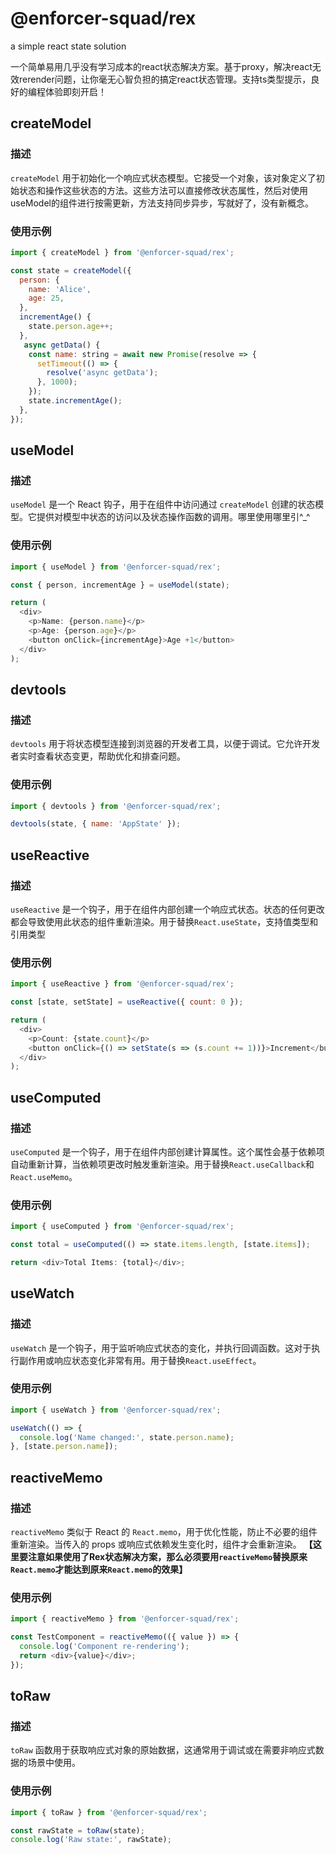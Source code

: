 # @enforcer-squad/rex

a simple react state solution

一个简单易用几乎没有学习成本的react状态解决方案。基于proxy，解决react无效rerender问题，让你毫无心智负担的搞定react状态管理。支持ts类型提示，良好的编程体验即刻开启！

## createModel

### 描述

`createModel` 用于初始化一个响应式状态模型。它接受一个对象，该对象定义了初始状态和操作这些状态的方法。这些方法可以直接修改状态属性，然后对使用useModel的组件进行按需更新，方法支持同步异步，写就好了，没有新概念。

### 使用示例

```javascript
import { createModel } from '@enforcer-squad/rex';

const state = createModel({
  person: {
    name: 'Alice',
    age: 25,
  },
  incrementAge() {
    state.person.age++;
  },
   async getData() {
    const name: string = await new Promise(resolve => {
      setTimeout(() => {
        resolve('async getData');
      }, 1000);
    });
    state.incrementAge();
  },
});
```

## useModel

### 描述

`useModel` 是一个 React 钩子，用于在组件中访问通过 `createModel` 创建的状态模型。它提供对模型中状态的访问以及状态操作函数的调用。哪里使用哪里引^\_^

### 使用示例

```javascript
import { useModel } from '@enforcer-squad/rex';

const { person, incrementAge } = useModel(state);

return (
  <div>
    <p>Name: {person.name}</p>
    <p>Age: {person.age}</p>
    <button onClick={incrementAge}>Age +1</button>
  </div>
);
```

## devtools

### 描述

`devtools` 用于将状态模型连接到浏览器的开发者工具，以便于调试。它允许开发者实时查看状态变更，帮助优化和排查问题。

### 使用示例

```javascript
import { devtools } from '@enforcer-squad/rex';

devtools(state, { name: 'AppState' });
```

## useReactive

### 描述

`useReactive` 是一个钩子，用于在组件内部创建一个响应式状态。状态的任何更改都会导致使用此状态的组件重新渲染。用于替换`React.useState`，支持值类型和引用类型

### 使用示例

```javascript
import { useReactive } from '@enforcer-squad/rex';

const [state, setState] = useReactive({ count: 0 });

return (
  <div>
    <p>Count: {state.count}</p>
    <button onClick={() => setState(s => (s.count += 1))}>Increment</button>
  </div>
);
```

## useComputed

### 描述

`useComputed` 是一个钩子，用于在组件内部创建计算属性。这个属性会基于依赖项自动重新计算，当依赖项更改时触发重新渲染。用于替换`React.useCallback`和`React.useMemo`。

### 使用示例

```javascript
import { useComputed } from '@enforcer-squad/rex';

const total = useComputed(() => state.items.length, [state.items]);

return <div>Total Items: {total}</div>;
```

## useWatch

### 描述

`useWatch` 是一个钩子，用于监听响应式状态的变化，并执行回调函数。这对于执行副作用或响应状态变化非常有用。用于替换`React.useEffect`。

### 使用示例

```javascript
import { useWatch } from '@enforcer-squad/rex';

useWatch(() => {
  console.log('Name changed:', state.person.name);
}, [state.person.name]);
```

## reactiveMemo

### 描述

`reactiveMemo` 类似于 React 的 `React.memo`，用于优化性能，防止不必要的组件重新渲染。当传入的 props 或响应式依赖发生变化时，组件才会重新渲染。
**【这里要注意如果使用了Rex状态解决方案，那么必须要用`reactiveMemo`替换原来`React.memo`才能达到原来`React.memo`的效果】**

### 使用示例

```javascript
import { reactiveMemo } from '@enforcer-squad/rex';

const TestComponent = reactiveMemo(({ value }) => {
  console.log('Component re-rendering');
  return <div>{value}</div>;
});
```

## toRaw

### 描述

`toRaw` 函数用于获取响应式对象的原始数据，这通常用于调试或在需要非响应式数据的场景中使用。

### 使用示例

```javascript
import { toRaw } from '@enforcer-squad/rex';

const rawState = toRaw(state);
console.log('Raw state:', rawState);
```
